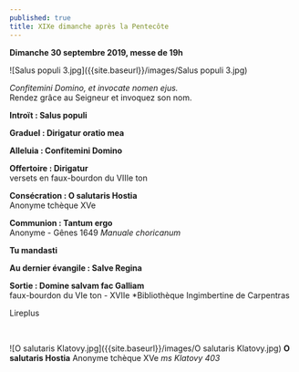 ```yaml
---
published: true
title: XIXe dimanche après la Pentecôte
---
```

**Dimanche 30 septembre 2019, messe de 19h**  

![Salus populi 3.jpg]({{site.baseurl}}/images/Salus populi 3.jpg)

*Confitemini Domino, et invocate nomen ejus.*   
Rendez grâce au Seigneur et invoquez son nom.

**Introït : Salus populi**

**Graduel : Dirigatur oratio mea**

**Alleluia : Confitemini Domino**

**Offertoire : Dirigatur**  
versets en faux-bourdon du VIIIe ton

**Consécration : O salutaris Hostia**  
Anonyme tchèque XVe 

**Communion : Tantum ergo**  
Anonyme - Gênes 1649 *Manuale choricanum*

**Tu mandasti**

**Au dernier évangile : Salve Regina**

**Sortie : Domine salvam fac Galliam**  
faux-bourdon du VIe ton - XVIIe *Bibliothèque Ingimbertine de Carpentras

Lireplus

&nbsp;

![O salutaris Klatovy.jpg]({{site.baseurl}}/images/O salutaris Klatovy.jpg)
**O salutaris Hostia** Anonyme tchèque XVe *ms Klatovy 403*
